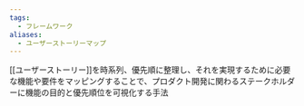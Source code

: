 ```yaml
---
tags:
  - フレームワーク
aliases:
  - ユーザーストーリーマップ
---
```

[[ユーザーストーリー]]を時系列、優先順に整理し、それを実現するために必要な機能や要件をマッピングすることで、プロダクト開発に関わるステークホルダーに機能の目的と優先順位を可視化する手法